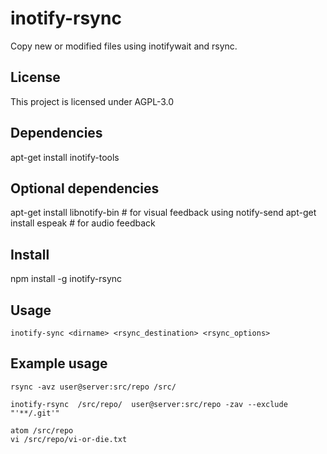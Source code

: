 # inotify-rsync
Copy new or modified files using inotifywait and rsync.

## License
This project is licensed under AGPL-3.0

## Dependencies
apt-get install inotify-tools

## Optional dependencies
apt-get install libnotify-bin # for visual feedback using notify-send
apt-get install espeak # for audio feedback

## Install
npm install -g inotify-rsync

## Usage
    inotify-sync <dirname> <rsync_destination> <rsync_options>

## Example usage
    rsync -avz user@server:src/repo /src/
    
    inotify-rsync  /src/repo/  user@server:src/repo -zav --exclude "'**/.git'"
    
    atom /src/repo
    vi /src/repo/vi-or-die.txt
